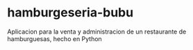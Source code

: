 # hamburgeseria-bubu
Aplicacion para la venta y administracion de un restaurante de hamburguesas, hecho en Python
